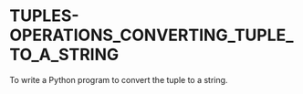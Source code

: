 # TUPLES-OPERATIONS_CONVERTING_TUPLE_TO_A_STRING
To write a Python program to convert the tuple to a string.
